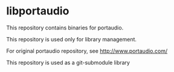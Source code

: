 # libportaudio


This repository contains binaries for portaudio.

This repository is used only for library management.


For original portaudio repository, see http://www.portaudio.com/


This repository is used as a git-submodule library
